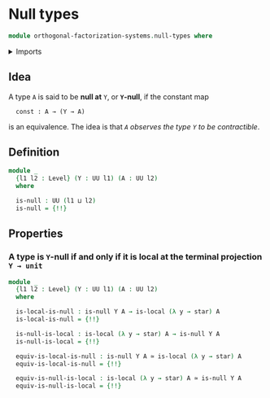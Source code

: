 # Null types

```agda
module orthogonal-factorization-systems.null-types where
```

<details><summary>Imports</summary>

```agda
open import foundation.constant-maps
open import foundation.equivalences
open import foundation.precomposition-functions
open import foundation.propositions
open import foundation.type-arithmetic-unit-type
open import foundation.unit-type
open import foundation.universe-levels

open import orthogonal-factorization-systems.local-types
```

</details>

## Idea

A type `A` is said to be **null at** `Y`, or **`Y`-null**, if the constant map

```text
  const : A → (Y → A)
```

is an equivalence. The idea is that _`A` observes the type `Y` to be
contractible_.

## Definition

```agda
module _
  {l1 l2 : Level} (Y : UU l1) (A : UU l2)
  where

  is-null : UU (l1 ⊔ l2)
  is-null = {!!}
```

## Properties

### A type is `Y`-null if and only if it is local at the terminal projection `Y → unit`

```agda
module _
  {l1 l2 : Level} (Y : UU l1) (A : UU l2)
  where

  is-local-is-null : is-null Y A → is-local (λ y → star) A
  is-local-is-null = {!!}

  is-null-is-local : is-local (λ y → star) A → is-null Y A
  is-null-is-local = {!!}

  equiv-is-local-is-null : is-null Y A ≃ is-local (λ y → star) A
  equiv-is-local-is-null = {!!}

  equiv-is-null-is-local : is-local (λ y → star) A ≃ is-null Y A
  equiv-is-null-is-local = {!!}
```
